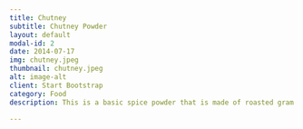 ```yaml
---
title: Chutney
subtitle: Chutney Powder
layout: default
modal-id: 2
date: 2014-07-17
img: chutney.jpeg
thumbnail: chutney.jpeg
alt: image-alt
client: Start Bootstrap
category: Food
description: This is a basic spice powder that is made of roasted gram or fried gram.

---
```

